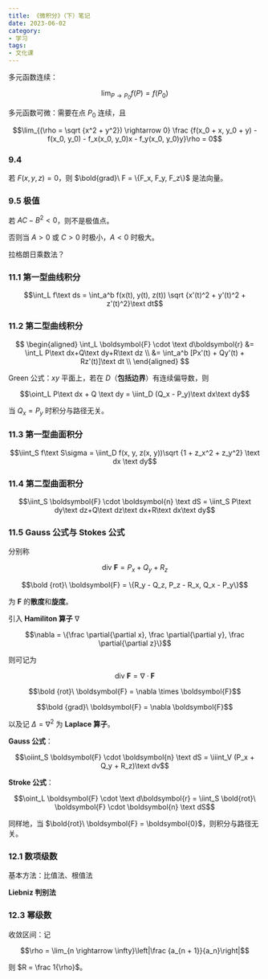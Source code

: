 ```yaml
---
title: 《微积分》（下）笔记
date: 2023-06-02
category: 
- 学习
tags:
- 文化课
---
```


多元函数连续：

$$\lim_{P \rightarrow P_0} f(P) = f(P_0)$$

多元函数可微：需要在点 $P_0$ 连续，且

$$\lim_{(\rho = \sqrt {x^2 + y^2}) \rightarrow 0} \frac {f(x_0 + x, y_0 + y) - f(x_0, y_0) - f_x(x_0, y_0)x - f_y(x_0, y_0)y}\rho = 0$$


### 9.4
若 $F(x, y, z) = 0$，则 $\bold{grad}\ F = \{F_x, F_y, F_z\}$ 是法向量。

### 9.5 极值
若 $AC - B^2 < 0$，则不是极值点。

否则当 $A > 0$ 或 $C > 0$ 时极小，$A < 0$ 时极大。

拉格朗日乘数法？

### 11.1 第一型曲线积分
$$\int_L f\text ds = \int_a^b f(x(t), y(t), z(t)) \sqrt {x'(t)^2 + y'(t)^2 + z'(t)^2}\text dt$$

### 11.2 第二型曲线积分
$$
\begin{aligned}
    \int_L \boldsymbol{F} \cdot \text d\boldsymbol{r} &= \int_L P\text dx+Q\text dy+R\text dz \\
    &= \int_a^b [Px'(t) + Qy'(t) + Rz'(t)]\text dt \\
\end{aligned}
$$

Green 公式：$xy$ 平面上，若在 $D$（**包括边界**）有连续偏导数，则

$$\oint_L P\text dx + Q \text dy = \iint_D (Q_x - P_y)\text dx\text dy$$

当 $Q_x = P_y$ 时积分与路径无关。

### 11.3 第一型曲面积分
$$\iint_S f\text S\sigma = \iint_D f(x, y, z(x, y))\sqrt {1 + z_x^2 + z_y^2} \text dx \text dy$$

### 11.4 第二型曲面积分
$$\iint_S \boldsymbol{F} \cdot \boldsymbol{n} \text dS = \iint_S P\text dy\text dz+Q\text dz\text dx+R\text dx\text dy$$

### 11.5 Gauss 公式与 Stokes 公式
分别称

$$\text {div}\ \boldsymbol{F} = P_x + Q_y + R_z$$

$$\bold {rot}\ \boldsymbol{F} = \{R_y - Q_z, P_z - R_x, Q_x - P_y\}$$

为 $\boldsymbol{F}$ 的**散度**和**旋度**。

引入 **Hamiliton 算子** $\nabla$

$$\nabla = \{\frac \partial{\partial x}, \frac \partial{\partial y}, \frac \partial{\partial z}\}$$

则可记为

$$\text {div}\ \boldsymbol{F} = \nabla \cdot \boldsymbol{F}$$

$$\bold {rot}\ \boldsymbol{F} = \nabla \times \boldsymbol{F}$$

$$\bold {grad}\ \boldsymbol{F} = \nabla \boldsymbol{F}$$

以及记 $\Delta = \nabla^2$ 为 **Laplace 算子**。

**Gauss 公式**：

$$\oiint_S \boldsymbol{F} \cdot \boldsymbol{n} \text dS = \iiint_V (P_x + Q_y + R_z)\text dv$$

**Stroke 公式**：

$$\oint_L \boldsymbol{F} \cdot \text d\boldsymbol{r} = \iint_S \bold{rot}\ \boldsymbol{F} \cdot \boldsymbol{n} \text dS$$

同样地，当 $\bold{rot}\ \boldsymbol{F} = \boldsymbol{0}$，则积分与路径无关。

### 12.1 数项级数
基本方法：比值法、根值法

**Liebniz 判别法**

### 12.3 幂级数
收敛区间：记

$$\rho = \lim_{n \rightarrow \infty}\left|\frac {a_{n + 1}}{a_n}\right|$$

则 $R = \frac 1{\rho}$。